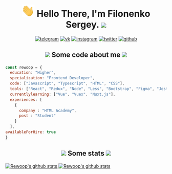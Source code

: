 <h1 align="center">
  <img src="https://raw.githubusercontent.com/rewoop/rewoop/master/wave.gif" width="40px">
  <strong> Hello There, I'm Filonenko Sergey.</strong>
  <img src="https://media.giphy.com/media/9nuXRx5EfGsKc/giphy.gif" width="45px">
</h1>

<p align="center">
  <a href="https://t.me/rewoooop"><img src="https://img.icons8.com/clouds/150/000000/telegram-app.png" alt="telegram"/></a>
  <a href="https://vk.com/rewoop"><img src="https://img.icons8.com/clouds/150/000000/vk-com.png" alt="vk"/></a>
  <a href="https://instagram.com/serejathecreator"><img src="https://img.icons8.com/clouds/150/000000/instagram-new--v2.png" alt="instagram"/></a>
  <a href="https://twitter.com/rewoooop"><img src="https://img.icons8.com/clouds/150/000000/twitter.png" alt="twitter"/></a>
  <a href="https://github.com/rewoop"><img src="https://img.icons8.com/clouds/150/000000/github.png" alt="github"/></a>
</p>

<h2 align="center">
  <img src="https://media.giphy.com/media/WSCNSbSgg7LqtqJ2h8/giphy.gif" width="90">
  <strong>Some code about me</strong>
  <img src="https://media.giphy.com/media/WSCNSbSgg7LqtqJ2h8/giphy.gif" width="90">
</h2>

```javascript
const rewoop = {
  education: "Higher",
  specialization: "Frontend Developer",
  code: ["Javascript", "Typescript", "HTML", "CSS"],
  tools: ["React", "Redux", "Node", "Less", "Bootstrap", "Figma", "Jest", "Enzyme", "Webpack", "Gulp"],
  currentlylearning: ["Vue", "Vuex", "Nuxt.js"],
  experiences: [
    {
      company : "HTML Academy",
      post : "Student"
    }
  ],
availableForHire: true
}
```

<h2 align="center">
  <img src="https://media.giphy.com/media/ZccS9Dpzegut1Fcq2c/giphy.gif" width="50">
  <strong>Some stats</strong>
  <img src="https://media.giphy.com/media/ZccS9Dpzegut1Fcq2c/giphy.gif" width="50">
</h2>

<a href="https://github.com/anuraghazra/github-readme-stats">
  <img align="center" src="https://github-readme-stats.vercel.app/api?username=rewoop&show_icons=true&hide_border=true&line_height=25&hide_title=true&theme=radical" alt="Rewoop's github stats" />
</a>
  
<a href="https://github.com/anuraghazra/github-readme-stats">
  <img align="center" src="https://github-readme-stats.anuraghazra1.vercel.app/api/top-langs/?username=rewoop&layout=compact&hide_border=true&theme=radical" alt="Rewoop's github stats" />
</a>
